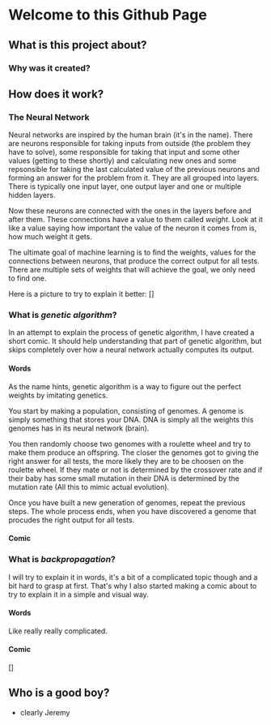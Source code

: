 # Welcome to this Github Page

## What is this project about?

### Why was it created?

## How does it work?

### The Neural Network
Neural networks are inspired by the human brain (it's in the name). 
There are neurons responsible for taking inputs from outside (the problem they have to solve), some responsible for taking that input and some other values (getting to these shortly) and calculating new ones and some repsonsible for taking the last calculated value of the previous neurons and forming an answer for the problem from it. They are all grouped into layers. There is typically one input layer, one output layer and one or multiple hidden layers.

Now these neurons are connected with the ones in the layers before and after them. These connections have a value to them called *weight*. Look at it like a value saying how important the value of the neuron it comes from is, how much weight it gets.

The ultimate goal of machine learning is to find the weights, values for the connections between neurons, that produce the correct output for all tests. There are multiple sets of weights that will achieve the goal, we only need to find one.

Here is a picture to try to explain it better:
[]

### What is *genetic algorithm*?
In an attempt to explain the process of genetic algorithm, I have created a short comic. It should help understanding that part of genetic algorithm, but skips completely over how a neural network actually computes its output.

#### Words
As the name hints, genetic algorithm is a way to figure out the perfect weights by imitating genetics.

You start by making a population, consisting of genomes. A genome is simply something that stores your DNA. DNA is simply all the weights this genomes has in its neural network (brain).

You then randomly choose two genomes with a roulette wheel and try to make them produce an offspring. The closer the genomes got to giving the right answer for all tests, the more likely  they are to be choosen on the roulette wheel. If they mate or not is determined by the crossover rate and if their baby has some small mutation in their DNA is determined by the mutation rate (All this to mimic actual evolution).

Once you have built a new generation of genomes, repeat the previous steps.
The whole process ends, when you have discovered a genome that procudes the right output for all tests.

#### Comic


### What is *backpropagation*?
I will try to explain it in words, it's a bit of a complicated topic though and a bit hard to grasp at first. That's why I also started making a comic about to try to explain it in a simple and visual way.

#### Words
Like really really complicated.

#### Comic
[]

## Who is a good boy?
- clearly Jeremy